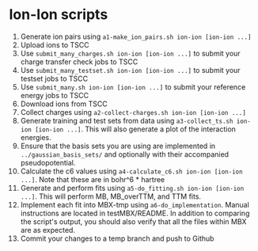 # Ion-Ion scripts

1. Generate ion pairs using `a1-make_ion_pairs.sh ion-ion [ion-ion ...]`
2. Upload ions to TSCC
3. Use `submit_many_charges.sh ion-ion [ion-ion ...]` to submit your charge transfer check jobs to TSCC
4. Use `submit_many_testset.sh ion-ion [ion-ion ...]` to submit your testset jobs to TSCC
5. Use `submit_many.sh ion-ion [ion-ion ...]` to submit your reference energy jobs to TSCC
6. Download ions from TSCC
7. Collect charges using `a2-collect-charges.sh ion-ion [ion-ion ...]`
8. Generate training and test sets from data using `a3-collect_ts.sh ion-ion [ion-ion ...]`. This will also generate a plot of the interaction energies.
9. Ensure that the basis sets you are using are implemented in `../gaussian_basis_sets/` and optionally with their accompanied pseudopotential.
10. Calculate the c6 values using `a4-calculate_c6.sh ion-ion [ion-ion ...]`. Note that these are in bohr^6 * hartree 
11. Generate and perform fits using `a5-do_fitting.sh ion-ion [ion-ion ...]`. This will perform MB, MB_overTTM, and TTM fits.
12. Implement each fit into MBX-tmp using `a6-do_implementation`. Manual instructions are located in testMBX/README. In addition to comparing the script's output, you should also verify that all the files within MBX are as expected.
13. Commit your changes to a temp branch and push to Github
